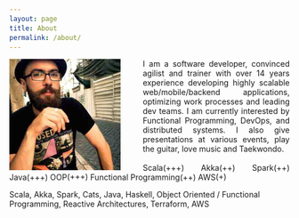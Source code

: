 ```yaml
---
layout: page
title: About
permalink: /about/
---
```


<div class="overflow: auto;">
  <img style="float: left;margin-right:40px;" src="/images/avatar.jpg" width="200" height="200">
  <p style="text-align:justify; text-justify: inter-word;">I am a software developer, convinced agilist and trainer with over 14 years experience developing highly scalable web/mobile/backend applications, optimizing work processes and leading dev teams. I am currently interested by Functional Programming, DevOps, and distributed systems. I also give presentations at various events, play the guitar, love music and Taekwondo.
  <br/><br/>
  Scala<span class="star">(+++)</span>
  Akka<span class="star">(++)</span>
  Spark<span class="star">(++)</span>
  Java<span class="star">(+++)</span>
  OOP<span class="star">(+++)</span>
  Functional Programming<span class="star">(++)</span>
  AWS<span class="star">(+)</span>

  Scala, Akka, Spark, Cats, Java, Haskell, Object Oriented / Functional Programming, Reactive Architectures, Terraform, AWS
</div>

